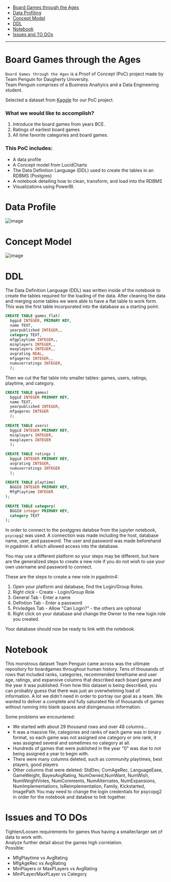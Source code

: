 - [Board Games through the Ages](#board-games-through-the-ages)
- [Data Profiling](#data-profile)
- [Concept Model](#concept-model)
- [DDL](#ddl)
- [Notebook](#notebook)
- [Issues and TO DOs](#issues-and-to-dos)

---

# Board Games through the Ages

`Board Games through the Ages` is a Proof of Concept (PoC) project made by Team Penguin for Daugherty University. <br />
Team Penguin comprises of a Business Analtyics and a Data Engineering student.

Selected a dataset from [Kaggle](https://www.kaggle.com/threnjen/board-games-database-from-boardgamegeek) for our PoC project.
### What we would like to accomplish?
  1. Introduce the board games from years BCE. 
  2. Ratings of earliest board games
  3. All time favorite categories and board games.

### This PoC includes:
- A data profile
- A Concept model from LucidCharts
- The Data Definition Language (DDL) used to create the tables in an RDBMS (Postgres)
- A notebook detailing how to clean, transform, and load into the RDBMS
- Visualizations using PowerBI.

# Data Profile
![image](https://user-images.githubusercontent.com/99750060/154560129-4485fde1-1c6b-49ca-ba6b-4c28efa34ecb.png)


# Concept Model
![image](https://user-images.githubusercontent.com/99750060/154523366-5aae4e38-6ff4-4ab5-b321-25434b098204.png)

# DDL

The Data Definition Language (DDL) was written inside of the notebook to create the tables required for the loading of the data. 
After cleaning the data and merging some tables we were able to have a flat table to work form. 
This was the first table incorporated into the database as a starting point.

```sql   
CREATE TABLE games_flat(
  bggid INTEGER, PRIMARY KEY,
  name TEXT,
  yearpublished INTEGER,,
  category TEXT,
  mfgplaytime INTEGER,,
  minplayers INTEGER,,
  maxplayers INTEGER,,
  avgrating REAL,
  mfgagerec INTEGER,,
  numuserratings INTEGER,
  );
```

Then we cut the flat table into smaller tables: games, users, ratings, playtime, and category.

```sql
CREATE TABLE games(
  bggid INTEGER PRIMARY KEY,
  name TEXT,
  yearpublished INTEGER,
  mfgagerec INTEGER
  );
        
CREATE TABLE users(
  bggid INTEGER PRIMARY KEY,
  minplayers INTEGER,
  maxplayers INTEGER
  );
        
CREATE TABLE ratings (
  bggid INTEGER PRIMARY KEY,
  avgrating INTEGER,
  numuserratings INTEGER
  );
            
CREATE TABLE playtime(
  BGGId INTEGER PRIMARY KEY,
  MfgPlaytime INTEGER
);
        
CREATE TABLE category(
  BGGId integer PRIMARY KEY,
  category TEXT
);        
 ```
 
In order to connect to the postggres databse from the jupyter notebook, `psycopg2` was used.
A connection was made including the host, database name, user, and password.
The user and password was made beforehand in pgadmin 4 which allowed access into the database.

You may use a different platform so your steps may be different, but here are the generalized steps to  create a new role if you do not wish to use your own username and password to connect. <br />

These are the steps to create a new role in pgadmin4:
1. Open your platform and database, find the Login/Group Roles.
2. Right click - Create - Login/Group Role
3. General Tab - Enter a name
4. Defintion Tab - Enter a password
5. Privledges Tab - Allow "Can Login?" - the others are optional
6. Right click on your database and change the Owner to the new login role you created.

Your database should now be ready to link with the notebook.


# Notebook

This monstrous dataset Team Penguin came across was the ultimate repository for boardgames throughout human history. Tens of thousands of rows that included ranks, categories, recommended timeframe and user age, ratings, and expansive columns that described each board game and the year it was published. From how this dataset is being described, you can probably guess that there was just an overwhelming load of information. A lot we didn't need in order to portray our goal as a team. We wanted to deliver a complete and fully saturated file of thousands of games without running into blank spaces and disingenuous information. 

Some problems we encountered:
- We started with about 29 thousand rows and over 48 columns... 
- It was a massive file, categories and ranks of each game was in binary format, so each game was not assigned one category or one rank, it was assigned several and sometimes no    category at all. 
- Hundreds of games that were published in the year "0" was due to not being assigned a year to begin with. 
- There were many columns deleted, such as community playtimes, best players, good players
- Other columns that were deleted: StdDev, ComAgeRec, LanguageEase, GameWeight, BayesAvgRating, NumOwned,NumWant, NumWish, NumWeightVotes, NumComments, NumAlternates,  NumExpansions, NumImplementations, IsReimplementation, Family, Kickstarted, ImagePath
You may need to change the login credentials for psycopg2 in order for the notebook and databse to link together.


# Issues and TO DOs

Tighten/Loosen requirements for games thus having a smaller/larger set of data to work with. <br />
Analyze further detail about the games high correlation.<br />
Possible: 
- MfgPlaytime vs AvgRating
- MfgAgeRec vs AvgRating
- MinPlayers or MaxPLayers vs AvgRating
- MinPLayer/MaxPLayer vs Category






